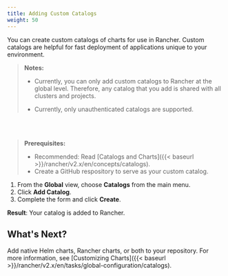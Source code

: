 ```yaml
---
title: Adding Custom Catalogs
weight: 50
---
```


You can create custom catalogs of charts for use in Rancher. Custom catalogs are helpful for fast deployment of applications unique to your environment.

>**Notes:**
>
>- Currently, you can only add custom catalogs to Rancher at the global level. Therefore, any catalog that you add is shared with all clusters and projects.
>
>- Currently, only unauthenticated catalogs are supported.
<br/>
<br/>

>**Prerequisites:**
>
>- Recommended: Read [Catalogs and Charts]({{< baseurl >}}/rancher/v2.x/en/concepts/catalogs).
>- Create a GitHub respository to serve as your custom catalog.


1. From the **Global** view, choose **Catalogs** from the main menu.
2. Click **Add Catalog**.
3. Complete the form and click **Create**.

**Result**: Your catalog is added to Rancher. 

## What's Next?

Add native Helm charts, Rancher charts, or both to your repository. For more information, see [Customizing Charts]({{< baseurl >}}/rancher/v2.x/en/tasks/global-configuration/catalogs).